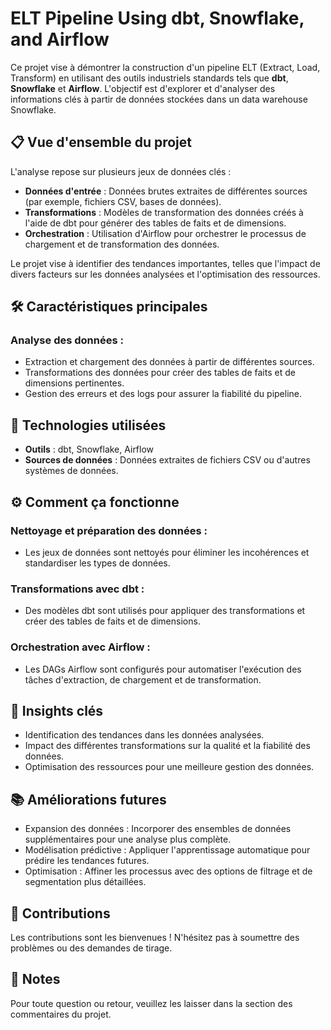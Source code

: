 # ELT Pipeline Using dbt, Snowflake, and Airflow

Ce projet vise à démontrer la construction d'un pipeline ELT (Extract, Load, Transform) en utilisant des outils industriels standards tels que **dbt**, **Snowflake** et **Airflow**. L'objectif est d'explorer et d'analyser des informations clés à partir de données stockées dans un data warehouse Snowflake.

## 📋 Vue d'ensemble du projet
L'analyse repose sur plusieurs jeux de données clés :

- **Données d'entrée** : Données brutes extraites de différentes sources (par exemple, fichiers CSV, bases de données).
- **Transformations** : Modèles de transformation des données créés à l'aide de dbt pour générer des tables de faits et de dimensions.
- **Orchestration** : Utilisation d'Airflow pour orchestrer le processus de chargement et de transformation des données.

Le projet vise à identifier des tendances importantes, telles que l'impact de divers facteurs sur les données analysées et l'optimisation des ressources.

## 🛠️ Caractéristiques principales
### Analyse des données :
- Extraction et chargement des données à partir de différentes sources.
- Transformations des données pour créer des tables de faits et de dimensions pertinentes.
- Gestion des erreurs et des logs pour assurer la fiabilité du pipeline.

## 🚀 Technologies utilisées
- **Outils** : dbt, Snowflake, Airflow
- **Sources de données** : Données extraites de fichiers CSV ou d'autres systèmes de données.

## ⚙️ Comment ça fonctionne
### Nettoyage et préparation des données :
- Les jeux de données sont nettoyés pour éliminer les incohérences et standardiser les types de données.

### Transformations avec dbt :
- Des modèles dbt sont utilisés pour appliquer des transformations et créer des tables de faits et de dimensions.

### Orchestration avec Airflow :
- Les DAGs Airflow sont configurés pour automatiser l'exécution des tâches d'extraction, de chargement et de transformation.

## 📝 Insights clés
- Identification des tendances dans les données analysées.
- Impact des différentes transformations sur la qualité et la fiabilité des données.
- Optimisation des ressources pour une meilleure gestion des données.

## 📚 Améliorations futures
- Expansion des données : Incorporer des ensembles de données supplémentaires pour une analyse plus complète.
- Modélisation prédictive : Appliquer l'apprentissage automatique pour prédire les tendances futures.
- Optimisation : Affiner les processus avec des options de filtrage et de segmentation plus détaillées.

## 💬 Contributions
Les contributions sont les bienvenues ! N'hésitez pas à soumettre des problèmes ou des demandes de tirage.

## 📄 Notes
Pour toute question ou retour, veuillez les laisser dans la section des commentaires du projet.
